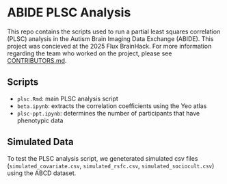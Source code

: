 # ABIDE PLSC Analysis

This repo contains the scripts used to run a partial least squares correlation (PLSC) analysis in the Autism Brain Imaging Data Exchange (ABIDE). This project was concieved at the 2025 Flux BrainHack. For more information regarding the team who worked on the project, please see [CONTRIBUTORS.md](CONTRIBUTORS.md).

## Scripts
- `plsc.Rmd`: main PLSC analysis script
- `beta.ipynb`: extracts the correlation coefficients using the Yeo atlas
- `plsc-ppt.ipynb`: determines the number of participants that have phenotypic data

## Simulated Data
To test the PLSC analysis script, we geneterated simulated csv files (`simulated_covariate.csv`, `simulated_rsfc.csv`, `simulated_sociocult.csv`) using the ABCD dataset. 
